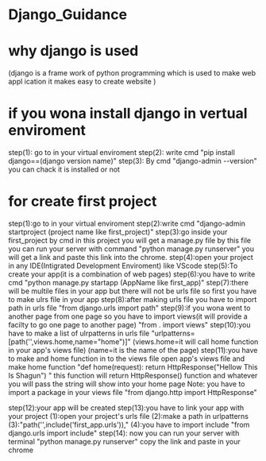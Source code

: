 # Django_Guidance
# why django is used
(django is a frame work of python programming which is used to make web appl
ication it makes easy to create website )


# if you wona install django in vertual enviroment 
step(1): go to in your virtual enviroment
step(2): write cmd "pip install django==(django version name)"
step(3): By cmd "django-admin --version" you can chack it is installed or not

# for create first project
step(1):go to in your virtual enviroment
step(2):write cmd "django-admin startproject (project name like first_project)" 
step(3):go inside your first_project by cmd in this project you will get a manage.py file by this file
        you can run your server with command "python manage.py runserver" you will get a link and paste this 
        link into the chrome.
step(4):open your project in any IDE(Intigrated Development Enviroment) like VScode
step(5):To create your app(it is a combination of web pages)
step(6):you have to write cmd "python manage.py startapp (AppName like first_app)"
step(7):there will be multile files in your app but there will not be urls
        file so first you have to make ulrs file in your app
step(8):after making urls file you have to import path in urls file
        "from django.urls import path" 
step(9):if you wona went to another page from one page so you have to 
        import views(it will provide a facilty to go one page to another page)
        "from . import views"
step(10):you have to make a list of ulrpatterns in urls file
         "urlpatterns=[path('',views.home,name="home")]"
         (views.home=it will call home function in your app's views file)
         (name=it is the name of the page)
step(11):you have to make and home function in to the views file 
         open app's views file and make home function
        "def home(request):
               return HttpResponse("Hellow This Is Shagun")
        "
        this function will return HttpResponse() function and whatever you will
        pass the string will show into your home page
  Note: you have to import a package in your views file "from django.http import HttpResponse"

step(12):your app will be created 
step(13):you have to link your app with your project
           (1):open your project's urls file
           (2):make a path in urlpatterns
           (3):"path('',include('first_app.urls')),"
           (4):you have to import include "from django.urls import include"
step(14): now you can run your server with terminal "python manage.py runserver"
          copy the link and paste in your chrome
